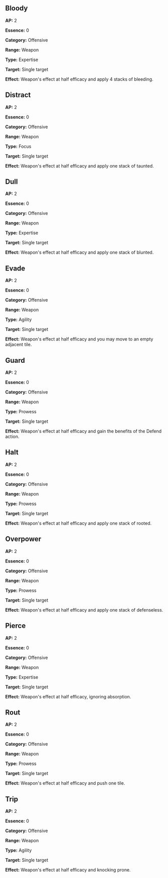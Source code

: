 ## Bloody
**AP:** 2

**Essence:** 0

**Category:** Offensive

**Range:** Weapon

**Type:** Expertise

**Target:** Single target

**Effect:** Weapon's effect at half efficacy and apply 4 stacks of bleeding.

## Distract
**AP:** 2

**Essence:** 0

**Category:** Offensive

**Range:** Weapon

**Type:** Focus

**Target:** Single target

**Effect:** Weapon's effect at half efficacy and apply one stack of taunted.

## Dull
**AP:** 2

**Essence:** 0

**Category:** Offensive

**Range:** Weapon

**Type:** Expertise

**Target:** Single target

**Effect:** Weapon's effect at half efficacy and apply one stack of blunted.

## Evade
**AP:** 2

**Essence:** 0

**Category:** Offensive

**Range:** Weapon

**Type:** Agility

**Target:** Single target

**Effect:** Weapon's effect at half efficacy and you may move to an empty adjacent tile.

## Guard
**AP:** 2

**Essence:** 0

**Category:** Offensive

**Range:** Weapon

**Type:** Prowess

**Target:** Single target

**Effect:** Weapon's effect at half efficacy and gain the benefits of the Defend action.

## Halt
**AP:** 2

**Essence:** 0

**Category:** Offensive

**Range:** Weapon

**Type:** Prowess

**Target:** Single target

**Effect:** Weapon's effect at half efficacy and apply one stack of rooted.

## Overpower
**AP:** 2

**Essence:** 0

**Category:** Offensive

**Range:** Weapon

**Type:** Prowess

**Target:** Single target

**Effect:** Weapon's effect at half efficacy and apply one stack of defenseless.

## Pierce
**AP:** 2

**Essence:** 0

**Category:** Offensive

**Range:** Weapon

**Type:** Expertise

**Target:** Single target

**Effect:** Weapon's effect at half efficacy, ignoring absorption.

## Rout
**AP:** 2

**Essence:** 0

**Category:** Offensive

**Range:** Weapon

**Type:** Prowess

**Target:** Single target

**Effect:** Weapon's effect at half efficacy and push one tile.

## Trip
**AP:** 2

**Essence:** 0

**Category:** Offensive

**Range:** Weapon

**Type:** Agility

**Target:** Single target

**Effect:** Weapon's effect at half efficacy and knocking prone.
